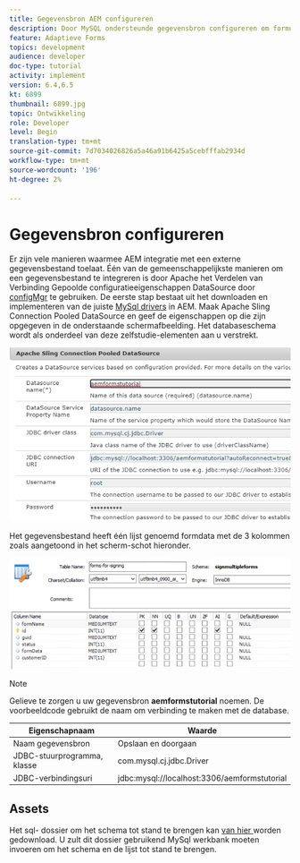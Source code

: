 ```yaml
---
title: Gegevensbron AEM configureren
description: Door MySQL ondersteunde gegevensbron configureren om formuliergegevens op te slaan en op te halen
feature: Adaptieve Forms
topics: development
audience: developer
doc-type: tutorial
activity: implement
version: 6.4,6.5
kt: 6899
thumbnail: 6899.jpg
topic: Ontwikkeling
role: Developer
level: Begin
translation-type: tm+mt
source-git-commit: 7d7034026826a5a46a91b6425a5cebfffab2934d
workflow-type: tm+mt
source-wordcount: '196'
ht-degree: 2%

---
```


# Gegevensbron configureren

Er zijn vele manieren waarmee AEM integratie met een externe gegevensbestand toelaat. Één van de gemeenschappelijkste manieren om een gegevensbestand te integreren is door Apache het Verdelen van Verbinding Gepoolde configuratieeigenschappen DataSource door [configMgr](http://localhost:4502/system/console/configMgr) te gebruiken.
De eerste stap bestaat uit het downloaden en implementeren van de juiste [MySql drivers](https://mvnrepository.com/artifact/mysql/mysql-connector-java) in AEM.
Maak Apache Sling Connection Pooled DataSource en geef de eigenschappen op die zijn opgegeven in de onderstaande schermafbeelding. Het databaseschema wordt als onderdeel van deze zelfstudie-elementen aan u verstrekt.

![gegevensbron](assets/data-source.PNG)

Het gegevensbestand heeft één lijst genoemd formdata met de 3 kolommen zoals aangetoond in het scherm-schot hieronder.

![gegevensbank](assets/data-base.PNG)


>[!NOTE]
>Gelieve te zorgen u uw gegevensbron **aemformstutorial** noemen. De voorbeeldcode gebruikt de naam om verbinding te maken met de database.

| Eigenschapnaam | Waarde |
------------------------|---------------------------------------
| Naam gegevensbron | Opslaan en doorgaan |
| JDBC-stuurprogramma, klasse | com.mysql.cj.jdbc.Driver |
| JDBC-verbindingsuri | jdbc:mysql://localhost:3306/aemformstutorial |

## Assets

Het sql- dossier om het schema tot stand te brengen kan [van hier ](assets/sign-multiple-forms.sql) worden gedownload. U zult dit dossier gebruikend MySql werkbank moeten invoeren om het schema en de lijst tot stand te brengen.



